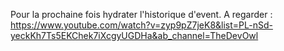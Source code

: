 Pour la prochaine fois hydrater l'historique d'event.
A regarder :
https://www.youtube.com/watch?v=zyp9pZ7jeK8&list=PL-nSd-yeckKh7Ts5EKChek7iXcgyUGDHa&ab_channel=TheDevOwl